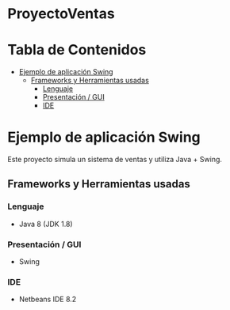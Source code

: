# ProyectoVentas

Tabla de Contenidos
=================
   * [Ejemplo de aplicación Swing](#ejemplo-de-aplicaci%C3%B3n-swing)
      * [Frameworks y Herramientas usadas](#frameworks-y-herramientas-usadas)
         * [Lenguaje](#lenguaje)
         * [Presentación / GUI](#presentaci%C3%B3n--gui)
         * [IDE](#ide)


# Ejemplo de aplicación Swing
Este proyecto simula un sistema de ventas y utiliza Java + Swing.

## Frameworks y Herramientas usadas
### Lenguaje
* Java 8 (JDK 1.8)
### Presentación / GUI
* Swing
### IDE
* Netbeans IDE 8.2
